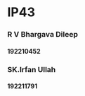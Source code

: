 # IP43
<h3> R V Bhargava Dileep</h3>
<h4>192210452</h4>
<h3>SK.Irfan Ullah</h3>
<h4>192211791</h4>


